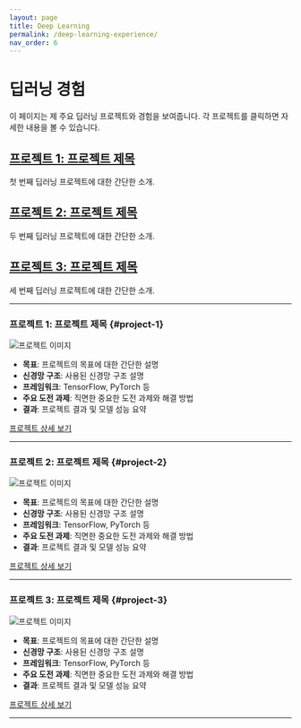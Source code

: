 ```yaml
---
layout: page
title: Deep Learning
permalink: /deep-learning-experience/
nav_order: 6
---
```


# 딥러닝 경험

이 페이지는 제 주요 딥러닝 프로젝트와 경험을 보여줍니다. 각 프로젝트를 클릭하면 자세한 내용을 볼 수 있습니다.

## [프로젝트 1: 프로젝트 제목](#project-1)
첫 번째 딥러닝 프로젝트에 대한 간단한 소개.

## [프로젝트 2: 프로젝트 제목](#project-2)
두 번째 딥러닝 프로젝트에 대한 간단한 소개.

## [프로젝트 3: 프로젝트 제목](#project-3)
세 번째 딥러닝 프로젝트에 대한 간단한 소개.

---

### 프로젝트 1: 프로젝트 제목 {#project-1}

![프로젝트 이미지](path/to/dl_image1.jpg)

- **목표**: 프로젝트의 목표에 대한 간단한 설명
- **신경망 구조**: 사용된 신경망 구조 설명
- **프레임워크**: TensorFlow, PyTorch 등
- **주요 도전 과제**: 직면한 중요한 도전 과제와 해결 방법
- **결과**: 프로젝트 결과 및 모델 성능 요약

[프로젝트 상세 보기](https://github.com/kihwan21/k-project)

---

### 프로젝트 2: 프로젝트 제목 {#project-2}

![프로젝트 이미지](path/to/dl_image2.jpg)

- **목표**: 프로젝트의 목표에 대한 간단한 설명
- **신경망 구조**: 사용된 신경망 구조 설명
- **프레임워크**: TensorFlow, PyTorch 등
- **주요 도전 과제**: 직면한 중요한 도전 과제와 해결 방법
- **결과**: 프로젝트 결과 및 모델 성능 요약

[프로젝트 상세 보기](link-to-detailed-page-or-github-repo)

---

### 프로젝트 3: 프로젝트 제목 {#project-3}

![프로젝트 이미지](path/to/dl_image3.jpg)

- **목표**: 프로젝트의 목표에 대한 간단한 설명
- **신경망 구조**: 사용된 신경망 구조 설명
- **프레임워크**: TensorFlow, PyTorch 등
- **주요 도전 과제**: 직면한 중요한 도전 과제와 해결 방법
- **결과**: 프로젝트 결과 및 모델 성능 요약

[프로젝트 상세 보기](link-to-detailed-page-or-github-repo)

---